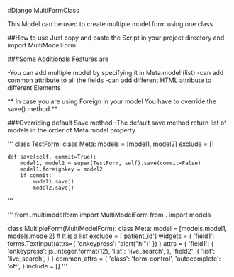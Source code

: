 #Django MultiFormClass

This Model can be used to create multiple model form using one class

##How to use
Just copy and paste the Script in your project directory and import MultiModelForm

###Some Additionals Features are

-You can add multiple model by specifying it in Meta.model (list)
-can add common attribute to all the fields
-can add different HTML attribute to different Elements

** In case you are using Foreign in your model You have to override the save() method  **

###Overriding default Save method
-The default save method return list of models in the order of Meta.model property

'''
class TestForm:
	class Meta:
		models = [model1, model2]
		exclude = []

	def save(self, commit=True):
	    model1, model2 = super(TestForm, self).save(commit=False)
	    model1.foreignkey = model2
	    if commit:
	    	model1.save()
	    	model2.save()

'''

'''
from .multimodelform import MultiModelForm
from . import models

class MultipleForm(MultiModelForm):
	class Meta:
 		model = [models.model1, models.model2]	# It is a list
		exclude = ['patient_id']
		widgets = {
		    'field1': forms.TextInput(attrs={
		        'onkeypress': 'alert("hi")'
		    })
		}
		attrs = {
		    'field1': {
		        'onkeypress': js_integer.format(12),
		        'list': 'live_search',
		    },
		    'field2': {
		        'list': 'live_search',
		    }
		}
		common_attrs = {
		    'class': 'form-control',
		    'autocomplete': 'off',
		}
		include = []
'''
